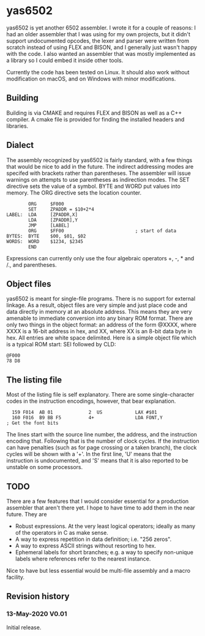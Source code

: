 # yas6502

yas6502 is yet another 6502 assembler. I wrote it for a couple of reasons: I had an older assembler
that I was using for my own projects, but it didn't support undocumented opcodes, the lexer and 
parser were written from scratch instead of using FLEX and BISON, and I generally just wasn't happy
with the code. I also wanted an assembler that was mostly implemented as a library so I could embed
it inside other tools.

Currently the code has been tested on Linux. It should also work without modification on macOS, and
on Windows with minor modifications.

## Building

Building is via CMAKE and requires FLEX and BISON as well as a C++ compiler. A cmake file is provided
for finding the installed headers and libraries.


## Dialect

The assembly recognized by yas6502 is fairly standard, with a few things that would be nice to add 
in the future. The indirect addressing modes are specifed with brackets rather than parentheses. The
assembler will issue warnings on attempts to use parentheses as indirection modes. The SET directive 
sets the value of a symbol. BYTE and WORD put values into memory. The ORG directive sets the location 
counter. 

```
        ORG     $F000
        SET     ZPADDR = $10+2*4
LABEL:  LDA     [ZPADDR,X]
        LDA     [ZPADDR],Y
        JMP     [LABEL]
        ORG     $FF00                          ; start of data
BYTES:  BYTE    $00, $01, $02
WORDS:  WORD    $1234, $2345
        END
```

Expressions can currently only use the four algebraic operators +, -, * and /.\, and parentheses.

## Object files

yas6502 is meant for single-file programs. There is no support for external linkage. As a result, object
files are very simple and just place code and data directly in memory at an absolute address. This means
they are very amenable to immediate conversion into any binary ROM format. There are only two things in
the object format: an address of the form @XXXX, where XXXX is a 16-bit address in hex, and XX, where 
XX is an 8-bit data byte in hex. All entries are white space delimited. Here is a simple object file which 
is a typical ROM start: SEI followed by CLD:

```
@F000
78 D8
```

## The listing file

Most of the listing file is self explanatory. There are some single-character codes in the instruction
encodings, however, that bear explanation.

```
  159 F014  AB 01             2  US            LAX #$01  
  160 F016  B9 BB F5          4+               LDA FONT,Y              ; Get the font bits
```

The lines start with the source line number, the address, and the instruction encoding that. Following 
that is the number of clock cycles. If the instruction can have penalties (such as for page crossing or a taken
branch), the clock cycles will be shown with a '+'.  In the first line, 'U' means that the instruction is
undocumented, and 'S' means that it is also reported to be unstable on some processors.

## TODO

There are a few features that I would consider essential for a production assembler that aren't there 
yet. I hope to have time to add them in the near future. They are

  - Robust expressions. At the very least logical operators; ideally as many of the operators in C as make sense.
  - A way to express repetition in data definition; i.e. "256 zeros".
  - A way to express ASCII strings without resorting to hex.
  - Ephemeral labels for short branches; e.g. a way to specify non-unique labels where references refer to the nearest instance.
  
Nice to have but less essential would be multi-file assembly and a macro facility.

## Revision history

### 13-May-2020 V0.01

Initial release.

